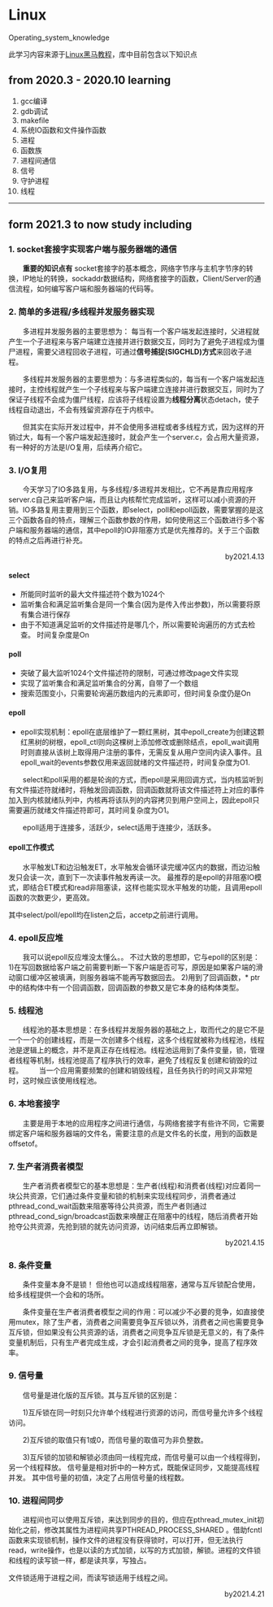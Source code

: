# Linux
Operating_system_knowledge

此学习内容来源于[Linux黑马教程](https://www.bilibili.com/video/BV1dt411f7TZ?p=171)，库中目前包含以下知识点
## from 2020.3 - 2020.10 learning 
1. gcc编译
2. gdb调试
3. makefile
4. 系统IO函数和文件操作函数
5. 进程
6. 函数族
7. 进程间通信
8. 信号
9. 守护进程
10. 线程

---
## form 2021.3 to now study including 

### 1. socket套接字实现客户端与服务器端的通信
&emsp;&emsp;**重要的知识点有** socket套接字的基本概念，网络字节序与主机字节序的转换，IP地址的转换，sockaddr数据结构，网络套接字的函数，Client/Server的通信流程，如何编写客户端和服务器端的代码等。
### 2. 简单的多进程/多线程并发服务器实现
&emsp;&emsp;多进程并发服务器的主要思想为： 每当有一个客户端发起连接时，父进程就产生一个子进程来与客户端建立连接并进行数据交互，同时为了避免子进程成为僵尸进程，需要父进程回收子进程，可通过**信号捕捉(SIGCHLD)方式**来回收子进程。

&emsp;&emsp;多线程并发服务器的主要思想为：与多进程类似的，每当有一个客户端发起连接时，主控线程就产生一个子线程来与客户端建立连接并进行数据交互，同时为了保证子线程不会成为僵尸线程，应该将子线程设置为**线程分离**状态detach，使子线程自动退出，不会有残留资源存在于内核中。

&emsp;&emsp;但其实在实际开发过程中，并不会使用多进程或者多线程方式，因为这样的开销过大，每有一个客户端发起连接时，就会产生一个server.c，会占用大量资源，有一种好的方法是I/O复用，后续再介绍它。
### 3. I/O复用
&emsp;&emsp;今天学习了IO多路复用，与多线程/多进程并发相比，它不再是靠应用程序server.c自己来监听客户端，而且让内核帮忙完成监听，这样可以减小资源的开销。IO多路复用主要用到三个函数，即select，poll和epoll函数，需要掌握的是这三个函数各自的特点，理解三个函数参数的作用，如何使用这三个函数进行多个客户端和服务器端的通信，其中epoll的IO非阻塞方式是优先推荐的。关于三个函数的特点之后再进行补充。
<p align="right">by2021.4.13</p>

#### select
- 所能同时监听的最大文件描述符个数为1024个
- 监听集合和满足监听集合是同一个集合(因为是传入传出参数)，所以需要将原有集合进行保存
- 由于不知道满足监听的文件描述符是哪几个，所以需要轮询遍历的方式去检查。 时间复杂度是On
#### poll
- 突破了最大监听1024个文件描述符的限制，可通过修改page文件实现
- 实现了监听集合和满足监听集合的分离，自带了一个数组
- 搜索范围变小，只需要轮询遍历数组内的元素即可，但时间复杂度仍是On
#### epoll
- epoll实现机制：epoll在底层维护了一颗红黑树，其中epoll_create为创建这颗红黑树的树根，epoll_ctl则向这棵树上添加修改或删除结点，epoll_wait调用时则直接从该树上取得用户注册的事件，无需反复从用户空间内读入事件。且epoll_wait的events参数仅用来返回就绪的文件描述符，时间复杂度为O1.

&emsp;&emsp;select和poll采用的都是轮询的方式，而epoll是采用回调方式，当内核监听到有文件描述符就绪时，将触发回调函数，回调函数就将该文件描述符上对应的事件加入到内核就绪队列中，内核再将该队列的内容拷贝到用户空间上，因此epoll只需要遍历就绪文件描述符即可，其时间复杂度为O1。

&emsp;&emsp;epoll适用于连接多，活跃少，select适用于连接少，活跃多。

#### epoll工作模式

&emsp;&emsp;水平触发LT和边沿触发ET，水平触发会循环读完缓冲区内的数据，而边沿触发只会读一次，直到下一次读事件触发再读一次。 最推荐的是epoll的非阻塞IO模式，即结合ET模式和read非阻塞读，这样也能实现水平触发的功能，且调用epoll函数的次数更少，更高效。

其中select/poll/epoll均在listen之后，accetp之前进行调用。 


### 4. epoll反应堆
&emsp;&emsp;我可以说epoll反应堆没太懂么。。 不过大致的思想即，它与epoll的区别是： 1)在写回数据给客户端之前需要判断一下客户端是否可写，原因是如果客户端的滑动窗口缓冲区被填满，则服务器端不能再写数据回去。 2)用到了回调函数，* ptr中的结构体中有一个回调函数，回调函数的参数又是它本身的结构体类型。

### 5. 线程池
&emsp;&emsp;线程池的基本思想是：在多线程并发服务器的基础之上，取而代之的是它不是一个一个的创建线程，而是一次创建多个线程，这多个线程就被称为线程池，线程池是逻辑上的概念，并不是真正存在线程池。线程池运用到了条件变量，锁，管理者线程等机制，线程池提高了程序执行的效率，避免了线程反复创建和销毁的过程。
&emsp;&emsp;当一个应用需要频繁的创建和销毁线程，且任务执行的时间又非常短时，这时候应该使用线程池。

### 6. 本地套接字
&emsp;&emsp;主要是用于本地的应用程序之间进行通信，与网络套接字有些许不同，它需要绑定客户端和服务器端的文件名，需要注意的点是文件名的长度，用到的函数是offsetof。

### 7. 生产者消费者模型
&emsp;&emsp;生产者消费者模型它的基本思想是：生产者(线程)和消费者(线程)对应着同一块公共资源，它们通过条件变量和锁的机制来实现线程同步，消费者通过pthread_cond_wait函数来阻塞等待公共资源，而生产者则通过pthread_cond_sign/broadcast函数来唤醒正在阻塞中的线程，随后消费者开始抢夺公共资源，先抢到锁的就先访问资源，访问结束后再立即解锁。
<p align="right">by2021.4.15</p>

### 8. 条件变量
&emsp;&emsp;条件变量本身不是锁！  但他也可以造成线程阻塞，通常与互斥锁配合使用，给多线程提供一个会和的场所。

&emsp;&emsp;条件变量在生产者消费者模型之间的作用：可以减少不必要的竞争，如直接使用mutex，除了生产者，消费者之间需要竞争互斥锁以外，消费者之间也需要竞争互斥锁，但如果没有公共资源的话，消费者之间竞争互斥锁是无意义的，有了条件变量机制后，只有生产者完成生成，才会引起消费者之间的竞争，提高了程序效率。


### 9. 信号量
&emsp;&emsp;信号量是进化版的互斥锁。其与互斥锁的区别是： 

&emsp;&emsp;1)互斥锁在同一时刻只允许单个线程进行资源的访问，而信号量允许多个线程访问。 

&emsp;&emsp;2)互斥锁的取值只有1或0，而信号量的取值可为非负整数。 

&emsp;&emsp;3)互斥锁的加锁和解锁必须由同一线程完成，而信号量可以由一个线程得到，另一个线程释放。  信号量是相对折中的一种方式，既能保证同步，又能提高线程并发。 其中信号量的初值，决定了占用信号量的线程数。

### 10. 进程间同步
&emsp;&emsp;进程间也可以使用互斥锁，来达到同步的目的，但应在pthread_mutex_init初始化之前，修改其属性为进程间共享PTHREAD_PROCESS_SHARED 。借助fcntl函数来实现锁机制，操作文件的进程没有获得锁时，可以打开，但无法执行read，write操作，也是以读的方式加锁，以写的方式加锁，解锁。进程的文件锁和线程的读写锁一样，都是读共享，写独占。

文件锁适用于进程之间，而读写锁适用于线程之间。
<p align="right">by2021.4.21</p>

